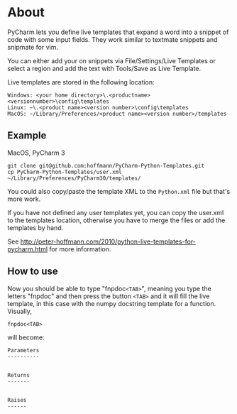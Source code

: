 # About

PyCharm lets you define live templates that expand a word into a snippet of
code with some input fields. They work similar to textmate snippets and
snipmate for vim.

You can either add your on snippets via File/Settings/Live Templates or select
a region and add the text with Tools/Save as Live Template. 

Live templates are stored in the following location:

	Windows: <your home directory>\.<productname><versionnumber>\config\templates
	Linux: ~\.<product name><version number>\config\templates
	MacOS: ~/Library/Preferences/<product name><version number>/templates
	
## Example

MacOS, PyCharm 3

```
git clone git@github.com:hoffmann/PyCharm-Python-Templates.git
cp PyCharm-Python-Templates/user.xml ~/Library/Preferences/PyCharm30/templates/
```

You could also copy/paste the template XML to the `Python.xml` file but that's more work.

If you have not defined any user templates yet, you can copy the user.xml to
the templates location, otherwise you have to merge the files or add the
templates by hand.

See http://peter-hoffmann.com/2010/python-live-templates-for-pycharm.html for 
more information.


## How to use

Now you should be able to type "fnpdoc`<TAB>`", meaning you type the letters "fnpdoc" and then press the button `<TAB>` and it will fill the live template, in this case with the numpy docstring template for a function. Visually,

    fnpdoc<TAB>

will become:

    Parameters
    ----------
    
    
    Returns
    -------
    
    
    Raises
    ------
